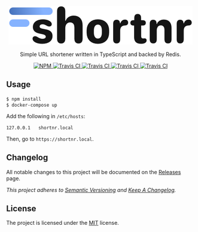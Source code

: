 <p align="center">
  <img src="public/assets/logo.png">
</p>

<p align="center">
    Simple URL shortener written in TypeScript and backed by Redis.
</p>

<p align="center">
    <a href="https://www.npmjs.com/package/shortnr">
        <img src="https://img.shields.io/npm/v/shortnr.svg" alt="NPM">
    </a>
    <a href="https://travis-ci.com/Pegase745/shortnr">
        <img src="https://travis-ci.com/Pegase745/shortnr.svg?branch=master" alt="Travis CI">
    </a>
    <a href="https://www.codacy.com/app/Pegase745/shortnr">
        <img src="https://api.codacy.com/project/badge/Grade/0e235cc8b4374d839d482eeb13405599" alt="Travis CI">
    </a>
    <a href="https://codecov.io/gh/Pegase745/shortnr">
        <img src="https://codecov.io/gh/Pegase745/shortnr/branch/master/graph/badge.svg" alt="Travis CI">
    </a>
    <a href="https://microbadger.com/images/pegase/shortnr">
        <img src="https://images.microbadger.com/badges/image/pegase/shortnr.svg" alt="Travis CI">
    </a>
</p>


## Usage

```console
$ npm install
$ docker-compose up
```

Add the following in `/etc/hosts`:

```console
127.0.0.1	shortnr.local
```

Then, go to `https://shortnr.local`.


## Changelog

All notable changes to this project will be documented on the [Releases](https://github.com/Pegase745/shortnr/releases) page.

*This project adheres to [Semantic Versioning](http://semver.org/) and [Keep A Changelog](http://keepachangelog.com/).*

## License

The project is licensed under the [MIT](LICENSE) license.
